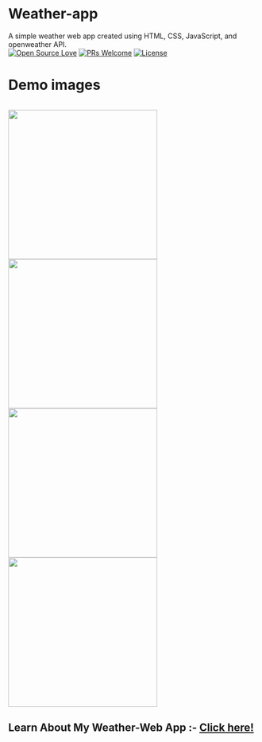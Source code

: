# Weather-app
A simple weather web app created using HTML, CSS, JavaScript, and openweather API.
<br>
[![Open Source Love](https://badges.frapsoft.com/os/v2/open-source.svg?v=103)](https://github.com/ellerbrock/open-source-badges/)
[![PRs Welcome](https://img.shields.io/badge/PRs-welcome-brightgreen.svg?style=flat-square)](http://makeapullrequest.com)
[![License](https://img.shields.io/badge/License-Apache%202.0-blue.svg)](https://opensource.org/licenses/Apache-2.0)
<br>

# Demo images
<code>
<img  height='300' src="https://github.com/arwazkhan189/Weather-app/blob/main/demo%20images/default.png">
<img  height='300' src="https://github.com/arwazkhan189/Weather-app/blob/main/demo%20images/clouds.jpg">
<img  height='300' src="https://github.com/arwazkhan189/Weather-app/blob/main/demo%20images/rain.jpg">
<img  height='300' src="https://github.com/arwazkhan189/Weather-app/blob/main/demo%20images/night.jpg">
</code>

## Learn About My Weather-Web App :- [Click here!](https://dev.to/arwazkhan189/a-simple-weather-web-app-2aaa)
